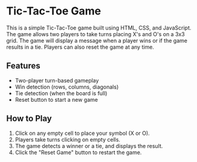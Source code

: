 # Tic-Tac-Toe Game

This is a simple Tic-Tac-Toe game built using HTML, CSS, and JavaScript. The game allows two players to take turns placing X's and O's on a 3x3 grid. The game will display a message when a player wins or if the game results in a tie. Players can also reset the game at any time.

## Features
- Two-player turn-based gameplay
- Win detection (rows, columns, diagonals)
- Tie detection (when the board is full)
- Reset button to start a new game


## How to Play
1. Click on any empty cell to place your symbol (X or O).
2. Players take turns clicking on empty cells.
3. The game detects a winner or a tie, and displays the result.
4. Click the "Reset Game" button to restart the game.
